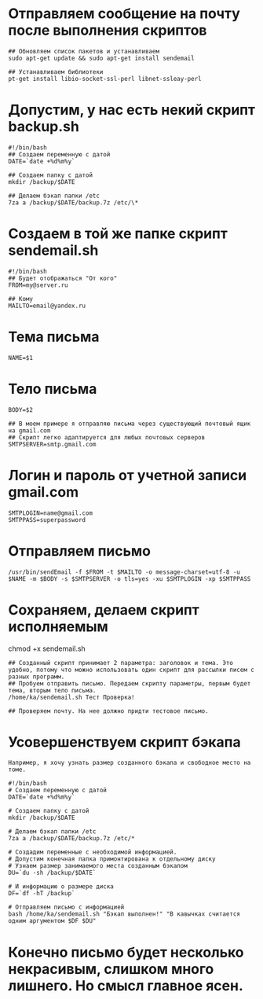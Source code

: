 # Отправляем сообщение на почту после выполнения скриптов

    ## Обновляем список пакетов и устанавливаем
    sudo apt-get update && sudo apt-get install sendemail

    ## Устанавливаем библиотеки
    pt-get install libio-socket-ssl-perl libnet-ssleay-perl

# Допустим, у нас есть некий скрипт backup.sh

    #!/bin/bash
    ## Создаем переменную с датой
    DATE=`date +%d%m%y`

    ## Создаем папку с датой
    mkdir /backup/$DATE

    ## Делаем бэкап папки /etc
    7za a /backup/$DATE/backup.7z /etc/\*

# Создаем в той же папке скрипт sendemail.sh

    #!/bin/bash
    ## Будет отображаться "От кого"
    FROM=my@server.ru

    ## Кому
    MAILTO=email@yandex.ru

# Тема письма

    NAME=$1

# Тело письма

    BODY=$2

    ## В моем примере я отправляю письма через существующий почтовый ящик на gmail.com
    ## Скрипт легко адаптируется для любых почтовых серверов
    SMTPSERVER=smtp.gmail.com

# Логин и пароль от учетной записи gmail.com

    SMTPLOGIN=name@gmail.com
    SMTPPASS=superpassword

# Отправляем письмо

    /usr/bin/sendEmail -f $FROM -t $MAILTO -o message-charset=utf-8 -u $NAME -m $BODY -s $SMTPSERVER -o tls=yes -xu $SMTPLOGIN -xp $SMTPPASS

# Сохраняем, делаем скрипт исполняемым

chmod +x sendemail.sh

    ## Созданный скрипт принимает 2 параметра: заголовок и тема. Это удобно, потому что можно использовать один скрипт для рассылки писем с разных программ.
    ## Пробуем отправить письмо. Передаем скрипту параметры, первым будет тема, вторым тело письма.
    /home/ka/sendemail.sh Тест Проверка!

    ## Проверяем почту. На нее должно придти тестовое письмо.

# Усовершенствуем скрипт бэкапа

    Например, я хочу узнать размер созданного бэкапа и свободное место на томе.

    #!/bin/bash
    # Создаем переменную с датой
    DATE=`date +%d%m%y`

    # Создаем папку с датой
    mkdir /backup/$DATE

    # Делаем бэкап папки /etc
    7za a /backup/$DATE/backup.7z /etc/*

    # Создадим переменные с необходимой информацией.
    # Допустим конечная папка примонтирована к отдельному диску
    # Узнаем размер занимаемого места созданным бэкапом
    DU=`du -sh /backup/$DATE`

    # И информацию о размере диска
    DF=`df -hT /backup`

    # Отправляем письмо с информацией
    bash /home/ka/sendemail.sh "Бэкап выполнен!" "В кавычках считается одним аргументом $DF $DU"

# Конечно письмо будет несколько некрасивым, слишком много лишнего. Но смысл главное ясен.
